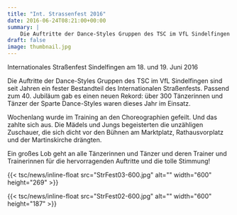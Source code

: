 ```yaml
---
title: "Int. Strassenfest 2016"
date: 2016-06-24T08:21:00+00:00
summary: |
    Die Auftritte der Dance-Styles Gruppen des TSC im VfL Sindelfingen sind seit Jahren ein fester Bestandteil des Internationalen Straßenfests. Passend zum 40. Jubiläum gab es einen neuen Rekord
draft: false
image: thumbnail.jpg
---
```


Internationales Straßenfest Sindelfingen am 18. und 19. Juni 2016

Die Auftritte der Dance-Styles Gruppen des TSC im VfL Sindelfingen sind seit Jahren ein fester Bestandteil des Internationalen Straßenfests. Passend zum 40. Jubiläum gab es einen neuen Rekord: über 300 Tänzerinnen und Tänzer der Sparte Dance-Styles waren dieses Jahr im Einsatz.

Wochenlang wurde im Training an den Choreographien gefeilt. Und das zahlte sich aus. Die Mädels und Jungs begeisterten die unzähligen Zuschauer, die sich dicht vor den Bühnen am Marktplatz, Rathausvorplatz und der Martinskirche drängten.

Ein großes Lob geht an alle Tänzerinnen und Tänzer und deren Trainer und Trainerinnen für die hervorragenden Auftritte und die tolle Stimmung!

{{< tsc/news/inline-float src="StrFest03-600.jpg" alt="" width="600" height="269" >}}

{{< tsc/news/inline-float src="StrFest02-600.jpg" alt="" width="600" height="187" >}}


